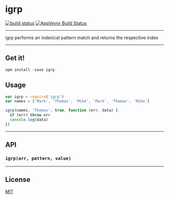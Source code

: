 # igrp

[![build status](http://img.shields.io/travis/balou9/igrp.svg?style=flat)](http://travis-ci.org/balou9/igrp) [![AppVeyor Build Status](https://ci.appveyor.com/api/projects/status/github/balou9/igrp?branch=master&svg=true)](https://ci.appveyor.com/project/balou9/igrp)

***

igrp performs an indexical pattern match and returns the respective index

***

## Get it!

```
npm install -save igrp
```

## Usage

```js
var igrp = require('igrp')
var names = ['Mark', 'Thomas', 'Mike', 'Mark', 'Thomas', 'Mike']

igrp(names, 'Thomas', true, function (err, data) {
  if (err) throw err
  console.log(data)
})
```

***

## API

### `igrp(arr, pattern, value)`

***

## License

[MIT](./license.md)
